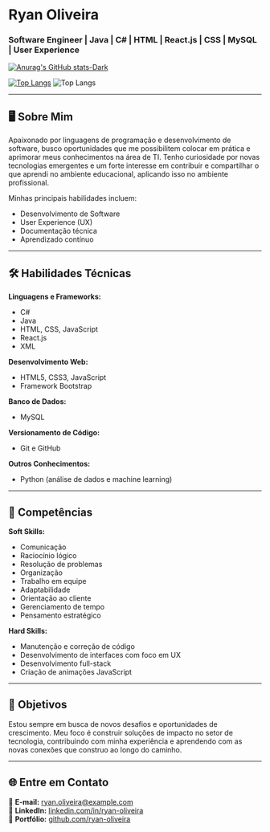 # Ryan Oliveira
### Software Engineer | Java | C# | HTML | React.js | CSS | MySQL | User Experience  
[![Anurag's GitHub stats-Dark](https://github-readme-stats.vercel.app/api?username=ryandoliveira&show_icons=true&theme=dark#gh-dark-mode-only)](https://github.com/anuraghazra/github-readme-stats#gh-dark-mode-only)

[![Top Langs](https://github-readme-stats.vercel.app/api/top-langs/?username=ryandoliveira&layout=pie)](https://github.com/anuraghazra/github-readme-stats)
![Top Langs](https://github-readme-stats.vercel.app/api/top-langs/?username=ryandoliveira&hide_progress=true)



<div>
 
 <link rel="stylesheet" type='text/css' href="https://cdn.jsdelivr.net/gh/devicons/devicon@latest/devicon.min.css" />
          
  </div>


 
          

---

## 🖥️ Sobre Mim  
Apaixonado por linguagens de programação e desenvolvimento de software, busco oportunidades que me possibilitem colocar em prática e aprimorar meus conhecimentos na área de TI. Tenho curiosidade por novas tecnologias emergentes e um forte interesse em contribuir e compartilhar o que aprendi no ambiente educacional, aplicando isso no ambiente profissional.  

Minhas principais habilidades incluem:  
- Desenvolvimento de Software  
- User Experience (UX)  
- Documentação técnica  
- Aprendizado contínuo  

---

## 🛠️ Habilidades Técnicas  

**Linguagens e Frameworks:**  
- C#  
- Java  
- HTML, CSS, JavaScript  
- React.js  
- XML  

**Desenvolvimento Web:**  
- HTML5, CSS3, JavaScript  
- Framework Bootstrap  

**Banco de Dados:**  
- MySQL  

**Versionamento de Código:**  
- Git e GitHub  

**Outros Conhecimentos:**  
- Python (análise de dados e machine learning)  

---

## 🧠 Competências  

**Soft Skills:**  
- Comunicação  
- Raciocínio lógico  
- Resolução de problemas  
- Organização  
- Trabalho em equipe  
- Adaptabilidade  
- Orientação ao cliente  
- Gerenciamento de tempo  
- Pensamento estratégico  

**Hard Skills:**  
- Manutenção e correção de código  
- Desenvolvimento de interfaces com foco em UX  
- Desenvolvimento full-stack  
- Criação de animações JavaScript  

---

## 🚀 Objetivos  
Estou sempre em busca de novos desafios e oportunidades de crescimento. Meu foco é construir soluções de impacto no setor de tecnologia, contribuindo com minha experiência e aprendendo com as novas conexões que construo ao longo do caminho.  

---

## 🌐 Entre em Contato  
📧 **E-mail:** ryan.oliveira@example.com  
💼 **LinkedIn:** [linkedin.com/in/ryan-oliveira](https://linkedin.com/in/ryan-oliveira)  
📂 **Portfólio:** [github.com/ryan-oliveira](https://github.com/ryan-oliveira)  
